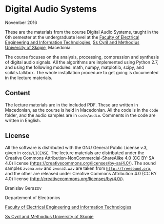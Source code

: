 # Digital Audio Systems
November 2016

These are the materials from the course Digital Audio Systems, taught in the 6th semester at the undergraduate level at the [Faculty of Electrical Engineering and Information Technologies](http://feit.ukim.edu.mk), [Ss Cyril and Methodius University of Skopje](http://ukim.edu.mk/), Macedonia. 

The course focuses on the analysis, processing, compression and synthesis of digital audio signals. All the algorithms are implemented using Python 2.7, and using the following modules: math, numpy, matplotlib, scipy, and scikits.talkbox. The whole installation procedure to get going is documented in the lecture materials.


Content
-------

The lecture materials are in the included PDF. These are written in Macedonian, as the course is held in Macedonian. All the code is in the `code` folder, and the audio samples are in `code/audio`. Comments in the code are written in English. 


License
-------
All the software is distributed with the GNU General Public License v.3, given in `code/LICENSE`. The lecture materials are distributed under the Creative Commons Attribution-NonCommercial-ShareAlike 4.0 (CC BY-SA 4.0) license (https://creativecommons.org/licenses/by-sa/4.0/). The sound samples `zvona.wav` and `zvona2.wav` are taken from [`http://freesound.org`](http://freesound.org), and the other are released under Creative Commons Attribution 4.0 (CC BY 4.0) license (http://creativecommons.org/licenses/by/4.0/).



Branislav Gerazov

Departement of Electronics

[Faculty of Electrical Engineering and Information Technologies](http://feit.ukim.edu.mk)

[Ss Cyril and Methodius University of Skopje](http://ukim.edu.mk/)
